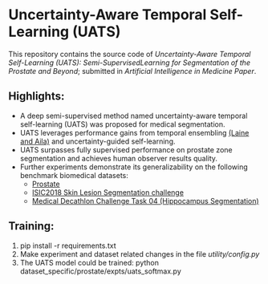 # Uncertainty-Aware Temporal Self-Learning (UATS)

This repository contains the source code of *Uncertainty-Aware Temporal Self-Learning (UATS): Semi-SupervisedLearning for Segmentation of the Prostate and Beyond*; submitted in *Artificial Intelligence in Medicine Paper*.

## Highlights:
- A deep semi-supervised method named uncertainty-aware temporal self-learning (UATS) was proposed for medical segmentation.
- UATS leverages performance gains from temporal ensembling [(Laine and Aila)](https://arxiv.org/abs/1610.02242) and uncertainty-guided self-learning.
- UATS surpasses fully supervised performance on prostate zone segmentation and achieves human observer results quality.
- Further experiments demonstrate its generalizability on the following benchmark biomedical datasets:
  - [Prostate](http://www.var.ovgu.de/isbi2019/)
  - [ISIC2018 Skin Lesion Segmentation challenge](https://challenge2018.isic-archive.com/)
  - [Medical Decathlon Challenge Task 04 (Hippocampus Segmentation)](http://medicaldecathlon.com/)

## Training:
1. pip install -r requirements.txt
2. Make experiment and dataset related changes in the file *utility/config.py*
3. The UATS model could be trained: python dataset_specific/prostate/expts/uats_softmax.py


